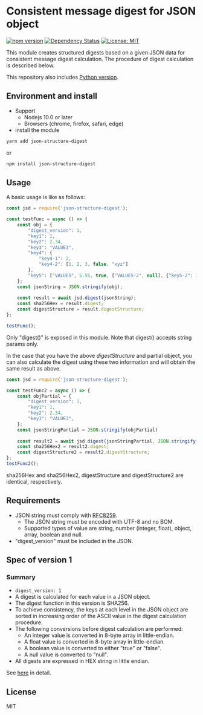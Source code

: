 Consistent message digest for JSON object
=====

[![npm version](https://badge.fury.io/js/json-structure-digest.svg)](https://badge.fury.io/js/json-structure-digest)
[![Dependency Status](https://david-dm.org/quvox/json-digest.svg)](https://david-dm.org/quvox/json-digest)
[![License: MIT](https://img.shields.io/badge/License-MIT-yellow.svg)](https://opensource.org/licenses/MIT)

This module creates structured digests based on a given JSON data for consistent message digest calculation. The procedure of digest calculation is described below.

This repository also includes [Python version](https://github.com/quvox/json-digest/blob/develop/python/README.md).



## Environment and install
* Support
  - Nodejs 10.0 or later
  - Browsers (chrome, firefox, safari, edge)
* install the module
```bash
yarn add json-structure-digest
```
or
```bash
npm install json-structure-digest
```


## Usage

A basic usage is like as follows:
```javascript
const jsd = require('json-structure-digest');

const testFunc = async () => {
    const obj = {
        "digest_version": 1,
        "key1": 1,
        "key2": 2.34,
        "key3": "VALUE3",
        "key4": {
            "key4-1": 2,
            "key4-2": [1, 2, 3, false, "xyz"]
        },
        "key5": ["VALUE5", 5.55, true, ["VALUE5-2", null], {"key5-2": 123}]
    };
    const jsonString = JSON.stringify(obj);
    
    const result = await jsd.digest(jsonString);
    const sha256Hex = result.digest;
    const digestStructure = result.digestStructure;
};

testFunc();
```

Only "digest()" is exposed in this module. Note that digest() accepts string params only.
  
In the case that you have the above *digestStructure* and partial object, you can also calculate the digest using these two information and will obtain the same result as above.

```javascript
const jsd = require('json-structure-digest');

const testFunc2 = async () => {
    const objPartial = {
        "digest_version": 1,
        "key1": 1,
        "key2": 2.34,
        "key3": "VALUE3",
    };
    const jsonStringPartial = JSON.stringify(objPartial)
    
    const result2 = await jsd.digest(jsonStringPartial, JSON.stringify(digestStructure))
    const sha256Hex2 = result2.digest;
    const digestStructure2 = result2.digestStructure;
};
testFunc2();
```

sha256Hex and sha256Hex2, digestStructure and digestStructure2 are identical, respectively.



## Requirements
* JSON string must comply with [RFC8259](https://tools.ietf.org/html/rfc8259).
  - The JSON string must be encoded with UTF-8 and no BOM.
  - Supported types of value are string, number (integer, float), object, array, boolean and null. 
* "digest_version" must be included in the JSON.



## Spec of version 1
### Summary
* ```digest_version: 1```
* A digest is calculated for each value in a JSON object.
* The digest function in this version is SHA256.
* To achieve consistency, the keys at each level in the JSON object are sorted in increasing order of the ASCII value in the digest calculation procedure.
* The following conversions before digest calculation are performed:
  - An integer value is converted in 8-byte array in little-endian. 
  - A float value is converted in 8-byte array in little-endian.
  - A boolean value is converted to either "true" or "false".
  - A null value is converted to "null".
* All digests are expressed in HEX string in little endian.


See [here](https://github.com/quvox/json-digest/blob/develop/README.md) in detail.


## License
MIT

